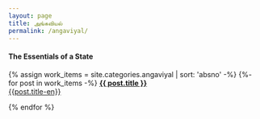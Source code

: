 ```yaml
---
layout: page
title: அங்கவியல்
permalink: /angaviyal/
---
```


#### The Essentials of a State

{% assign work_items = site.categories.angaviyal | sort: 'absno' -%}
{%- for post in work_items -%}
[**{{ post.title }}**]({{post.url}})<br>
[{{post.title-en}}]({{post.url}})

{% endfor %}
